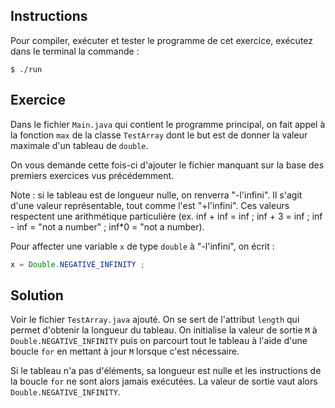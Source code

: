 
Instructions
--------------------------------------------------------------------------------

Pour compiler, exécuter et tester le programme de cet exercice, 
exécutez dans le terminal la commande :

    $ ./run


Exercice
--------------------------------------------------------------------------------

Dans le fichier `Main.java` qui contient le programme principal, on fait appel à la fonction `max` de la classe `TestArray` dont le but est de donner la valeur maximale d'un tableau de `double`.

On vous demande cette fois-ci d'ajouter le fichier manquant sur la base des premiers exercices vus précédemment. 

Note : si le tableau est de longueur nulle, on renverra "-l'infini". Il s'agit d'une valeur représentable, tout comme l'est "+l'infini". Ces valeurs respectent une arithmétique particulière (ex. inf + inf = inf ; inf + 3 = inf ; inf - inf = "not a number" ; inf*0 = "not a number).

Pour affecter une variable `x` de type `double` à "-l'infini", on écrit :
```java
x = Double.NEGATIVE_INFINITY ;
```

Solution
--------------------------------------------------------------------------------
Voir le fichier `TestArray.java` ajouté. On se sert de l'attribut `length` qui permet d'obtenir la longueur du tableau. On initialise la valeur de sortie `M` à `Double.NEGATIVE_INFINITY` puis on parcourt tout le tableau à l'aide d'une boucle `for` en mettant à jour `M` lorsque c'est nécessaire. 

Si le tableau n'a pas d'éléments, sa longueur est nulle et les instructions de la boucle `for` ne sont alors jamais exécutées. La valeur de sortie vaut alors `Double.NEGATIVE_INFINITY`.